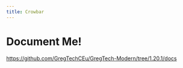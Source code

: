 ```yaml
---
title: Crowbar
---
```



# Document Me!

<https://github.com/GregTechCEu/GregTech-Modern/tree/1.20.1/docs>
